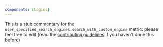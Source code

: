 ```yaml
---
components: [Logins]
---
```


This is a stub commentary for the `user_specified_search_engines.search_with_custom_engine` metric: please feel free to edit (read the
[contributing guidelines](https://github.com/mozilla/glean-annotations/blob/main/CONTRIBUTING.md)
if you haven't done this before)
